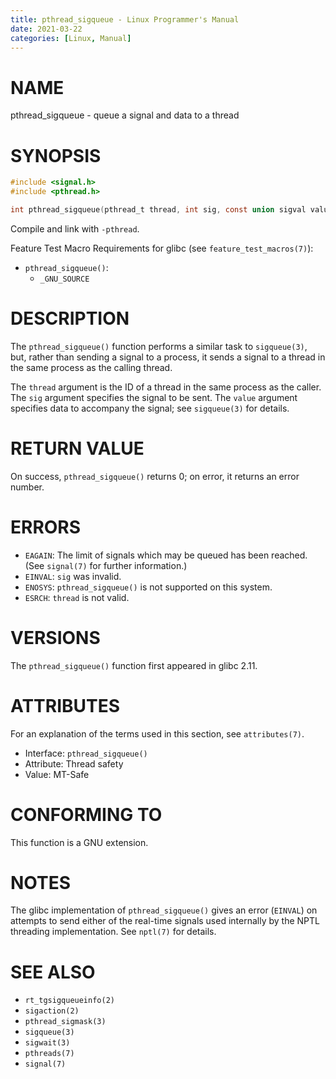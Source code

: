 ```yaml
---
title: pthread_sigqueue - Linux Programmer's Manual
date: 2021-03-22
categories: [Linux, Manual]
---
```


# NAME

pthread_sigqueue - queue a signal and data to a thread

# SYNOPSIS

```c
#include <signal.h>
#include <pthread.h>

int pthread_sigqueue(pthread_t thread, int sig, const union sigval value);
```

Compile and link with `-pthread`.

Feature Test Macro Requirements for glibc (see `feature_test_macros(7)`):

- `pthread_sigqueue()`:
  - `_GNU_SOURCE`

# DESCRIPTION

The `pthread_sigqueue()` function performs a similar task to `sigqueue(3)`, but, rather than sending a signal to a process, it sends a signal to a thread in the same process as the calling thread.

The `thread` argument is the ID of a thread in the same process as the caller. The `sig` argument specifies the signal to be sent. The `value` argument specifies data to accompany the signal; see `sigqueue(3)` for details.

# RETURN VALUE

On success, `pthread_sigqueue()` returns 0; on error, it returns an error number.

# ERRORS

- `EAGAIN`: The limit of signals which may be queued has been reached. (See `signal(7)` for further information.)
- `EINVAL`: `sig` was invalid.
- `ENOSYS`: `pthread_sigqueue()` is not supported on this system.
- `ESRCH`: `thread` is not valid.

# VERSIONS

The `pthread_sigqueue()` function first appeared in glibc 2.11.

# ATTRIBUTES

For an explanation of the terms used in this section, see `attributes(7)`.

- Interface: `pthread_sigqueue()`
- Attribute: Thread safety
- Value: MT-Safe

# CONFORMING TO

This function is a GNU extension.

# NOTES

The glibc implementation of `pthread_sigqueue()` gives an error (`EINVAL`) on attempts to send either of the real-time signals used internally by the NPTL threading implementation. See `nptl(7)` for details.

# SEE ALSO

- `rt_tgsigqueueinfo(2)`
- `sigaction(2)`
- `pthread_sigmask(3)`
- `sigqueue(3)`
- `sigwait(3)`
- `pthreads(7)`
- `signal(7)`
